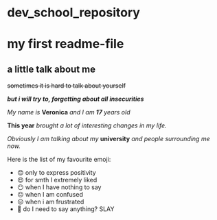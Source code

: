 # dev_school_repository
# my first readme-file
a little talk about me
----------------------
~~sometimes it is hard to talk about yourself~~

***but i will try to, forgetting about all insecurities***

*My name is* **Veronica** *and I am **17** years old*

**This year** _brought a lot of interesting changes in my life._ 

_Obviously I am talking about my_ **university** _and people surrounding me now._

Here is the list of my favourite emoji:
+ :blush: only to express positivity
+ :heart_eyes: for smth I extremely liked
+ :no_mouth: when I have nothing to say
+ :neutral_face: when I am confused
+ :pensive: when i am frustrated 
+ :nail_care: do I need to say anything? SLAY